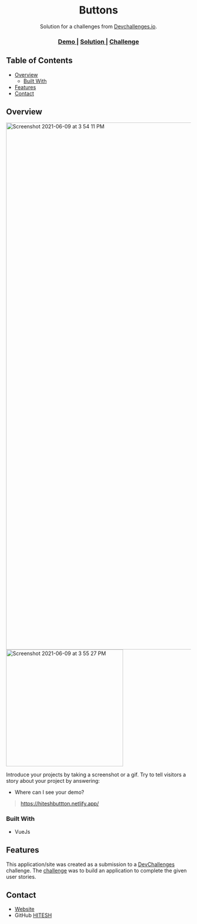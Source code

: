 <!-- Please update value in the {}  -->

<h1 align="center">Buttons</h1>

<div align="center">
   Solution for a challenges from  <a href="http://devchallenges.io" target="_blank">Devchallenges.io</a>.
</div>

<div align="center">
  <h3>
    <a href="https://hiteshbuttton.netlify.app/">
      Demo
    </a>
    <span> | </span>
    <a href="https://hiteshbuttton.netlify.app/">
      Solution
    </a>
    <span> | </span>
    <a href="https://devchallenges.io/challenges/Jymh2b2FyebRTUljkNcb">
      Challenge
    </a>
  </h3>
</div>

<!-- TABLE OF CONTENTS -->

## Table of Contents

- [Overview](#overview)
  - [Built With](#built-with)
- [Features](#features)
- [Contact](#contact)

<!-- OVERVIEW -->

## Overview

<img width="1439" alt="Screenshot 2021-06-09 at 3 54 11 PM" src="https://user-images.githubusercontent.com/58116679/121374147-4a435400-c95d-11eb-9f48-96c5d5d723a7.png">

<img width="319" alt="Screenshot 2021-06-09 at 3 55 27 PM" src="https://user-images.githubusercontent.com/58116679/121374170-4f080800-c95d-11eb-8e86-00a25b089a69.png">


Introduce your projects by taking a screenshot or a gif. Try to tell visitors a story about your project by answering:

- Where can I see your demo?
> https://hiteshbuttton.netlify.app/

### Built With

<!-- This section should list any major frameworks that you built your project using. Here are a few examples.-->

- VueJs

## Features

<!-- List the features of your application or follow the template. Don't share the figma file here :) -->

This application/site was created as a submission to a [DevChallenges](https://devchallenges.io/challenges) challenge. The [challenge](https://devchallenges.io/challenges/Jymh2b2FyebRTUljkNcb) was to build an application to complete the given user stories.

## Contact

- [Website](https://hiteshbuttton.netlify.app/)
- GitHub [HITESH](https://github.com/hitesh-coder)
